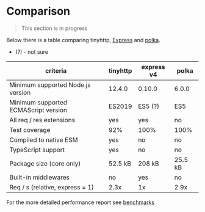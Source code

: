 # Comparison

> This section is in progress

Below there is a table comparing tinyhttp, [Express](https://expressjs.com) and [polka](https://github.com/lukeed/polka).

- (?) - not sure

| criteria                             | tinyhttp          | express v4 | polka   |
| ------------------------------------ | ----------------- | ---------- | ------- |
| Minimum supported Node.js version    | 12.4.0            | 0.10.0     | 6.0.0   |
| Minimum supported ECMAScript version | ES2019            | ES5 (?)    | ES5     |
| All req / res extensions             | yes               | yes        | no      |
| Test coverage                        | 92%               | 100%       | 100%    |
| Compiled to native ESM               | yes               | no         | no      |
| TypeScript support                   | yes               | no         | no      |
| Package size (core only)             | 52.5 kB           | 208 kB     | 25.5 kB |
| Built-in middlewares                 | no                | yes        | no      |
| Req / s (relative, express = 1)      | 2.3x              | 1x         | 2.9x    |

For the more detailed performance report see [benchmarks](benchmark/README.md)
